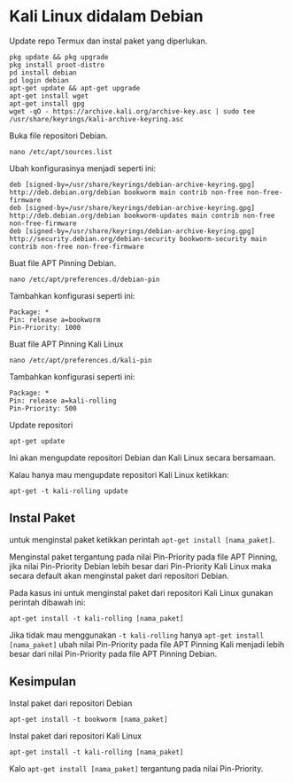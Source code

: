 # Kali Linux didalam Debian 

Update repo Termux dan instal paket yang diperlukan.

```
pkg update && pkg upgrade
pkg install proot-distro
pd install debian
pd login debian
apt-get update && apt-get upgrade
apt-get install wget
apt-get install gpg
wget -qO - https://archive.kali.org/archive-key.asc | sudo tee /usr/share/keyrings/kali-archive-keyring.asc
```

Buka file repositori Debian.

```
nano /etc/apt/sources.list
```

Ubah konfigurasinya menjadi seperti ini:

```
deb [signed-by=/usr/share/keyrings/debian-archive-keyring.gpg] http://deb.debian.org/debian bookworm main contrib non-free non-free-firmware
deb [signed-by=/usr/share/keyrings/debian-archive-keyring.gpg] http://deb.debian.org/debian bookworm-updates main contrib non-free non-free-firmware
deb [signed-by=/usr/share/keyrings/debian-archive-keyring.gpg] http://security.debian.org/debian-security bookworm-security main contrib non-free non-free-firmware
```

Buat file APT Pinning Debian.

```
nano /etc/apt/preferences.d/debian-pin
```

Tambahkan konfigurasi seperti ini:

```
Package: *
Pin: release a=bookworm
Pin-Priority: 1000
```

Buat file APT Pinning Kali Linux 

```
nano /etc/apt/preferences.d/kali-pin
```

Tambahkan konfigurasi seperti ini:

```
Package: *
Pin: release a=kali-rolling
Pin-Priority: 500
```

Update repositori

```
apt-get update
```

Ini akan mengupdate repositori Debian dan Kali Linux secara bersamaan.

Kalau hanya mau mengupdate repositori Kali Linux ketikkan:

```
apt-get -t kali-rolling update 
```

## Instal Paket 

untuk menginstal paket ketikkan perintah `apt-get install [nama_paket]`.

Menginstal paket tergantung pada nilai Pin-Priority pada file APT Pinning, jika nilai Pin-Priority Debian lebih besar dari Pin-Priority Kali Linux maka secara default akan menginstal paket dari repositori Debian.

Pada kasus ini untuk menginstal paket dari repositori Kali Linux gunakan perintah dibawah ini:

```
apt-get install -t kali-rolling [nama_paket]
```

Jika tidak mau menggunakan `-t kali-rolling` hanya `apt-get install [nama_paket]` ubah nilai Pin-Priority pada file APT Pinning Kali menjadi lebih besar dari nilai Pin-Priority pada file APT Pinning Debian.

## Kesimpulan 

Instal paket dari repositori Debian

```
apt-get install -t bookworm [nama_paket]
```

Instal paket dari repositori Kali Linux

```
apt-get install -t kali-rolling [nama_paket]
```

Kalo `apt-get install [nama_paket]` tergantung pada nilai Pin-Priority.
